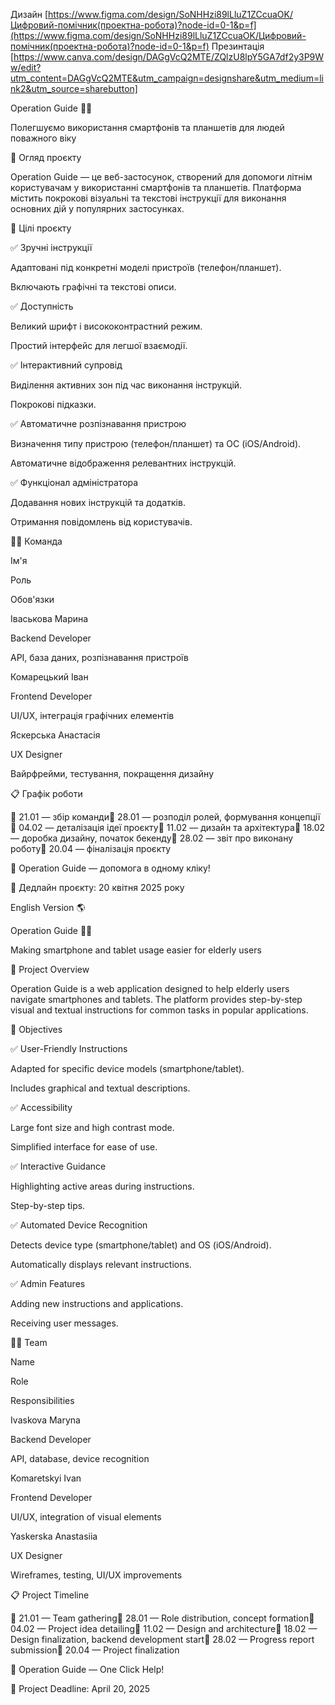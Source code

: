 Дизайн
[https://www.figma.com/design/SoNHHzi89lLluZ1ZCcuaOK/Цифровий-помічник(проектна-робота)?node-id=0-1&p=f](https://www.figma.com/design/SoNHHzi89lLluZ1ZCcuaOK/Цифровий-помічник(проектна-робота)?node-id=0-1&p=f)
Презинтація 
[https://www.canva.com/design/DAGgVcQ2MTE/ZQlzU8lpY5GA7df2y3P9Ww/edit?utm_content=DAGgVcQ2MTE&utm_campaign=designshare&utm_medium=link2&utm_source=sharebutton]

Operation Guide 📱📖

Полегшуємо використання смартфонів та планшетів для людей поважного віку

📌 Огляд проєкту

Operation Guide — це веб-застосунок, створений для допомоги літнім користувачам у використанні смартфонів та планшетів. Платформа містить покрокові візуальні та текстові інструкції для виконання основних дій у популярних застосунках.

🎯 Цілі проєкту

✅ Зручні інструкції

Адаптовані під конкретні моделі пристроїв (телефон/планшет).

Включають графічні та текстові описи.

✅ Доступність

Великий шрифт і висококонтрастний режим.

Простий інтерфейс для легшої взаємодії.

✅ Інтерактивний супровід

Виділення активних зон під час виконання інструкцій.

Покрокові підказки.

✅ Автоматичне розпізнавання пристрою

Визначення типу пристрою (телефон/планшет) та ОС (iOS/Android).

Автоматичне відображення релевантних інструкцій.

✅ Функціонал адміністратора

Додавання нових інструкцій та додатків.

Отримання повідомлень від користувачів.

👨‍💻 Команда

Ім'я

Роль

Обов'язки

Іваськова Марина

Backend Developer

API, база даних, розпізнавання пристроїв

Комарецький Іван

Frontend Developer

UI/UX, інтеграція графічних елементів

Яскерська Анастасія

UX Designer

Вайрфрейми, тестування, покращення дизайну

📋 Графік роботи

📌 21.01 — збір команди📌 28.01 — розподіл ролей, формування концепції📌 04.02 — деталізація ідеї проєкту📌 11.02 — дизайн та архітектура📌 18.02 — доробка дизайну, початок бекенду📌 28.02 — звіт про виконану роботу📌 20.04 — фіналізація проєкту

🚀 Operation Guide — допомога в одному кліку!

📅 Дедлайн проєкту: 20 квітня 2025 року

English Version 🌎

Operation Guide 📱📖

Making smartphone and tablet usage easier for elderly users

📌 Project Overview

Operation Guide is a web application designed to help elderly users navigate smartphones and tablets. The platform provides step-by-step visual and textual instructions for common tasks in popular applications.

🎯 Objectives

✅ User-Friendly Instructions

Adapted for specific device models (smartphone/tablet).

Includes graphical and textual descriptions.

✅ Accessibility

Large font size and high contrast mode.

Simplified interface for ease of use.

✅ Interactive Guidance

Highlighting active areas during instructions.

Step-by-step tips.

✅ Automated Device Recognition

Detects device type (smartphone/tablet) and OS (iOS/Android).

Automatically displays relevant instructions.

✅ Admin Features

Adding new instructions and applications.

Receiving user messages.

👨‍💻 Team

Name

Role

Responsibilities

Ivaskova Maryna

Backend Developer

API, database, device recognition

Komaretskyi Ivan

Frontend Developer

UI/UX, integration of visual elements

Yaskerska Anastasiia

UX Designer

Wireframes, testing, UI/UX improvements

📋 Project Timeline

📌 21.01 — Team gathering📌 28.01 — Role distribution, concept formation📌 04.02 — Project idea detailing📌 11.02 — Design and architecture📌 18.02 — Design finalization, backend development start📌 28.02 — Progress report submission📌 20.04 — Project finalization

🚀 Operation Guide — One Click Help!

📅 Project Deadline: April 20, 2025

